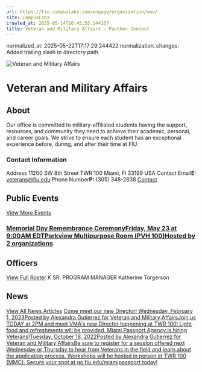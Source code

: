 ```yaml
---
url: https://fiu.campuslabs.com/engage/organization/vma/
site: CampusLabs
crawled_at: 2025-05-14T16:45:55.144107
title: Veteran and Military Affairs - Panther Connect
---
```

normalized_at: 2025-05-22T17:17:29.244422
normalization_changes: Added trailing slash to directory path

![Veteran and Military Affairs](https://se-images.campuslabs.com/clink/images/ce2f9f83-41d7-419d-94d2-87d552bba484276db381-62ab-43a1-abc0-54e316b1f057.png?preset=med-sq)
# Veteran and Military Affairs
## About
Our office is committed to military-affiliated students having the support, resources, and community they need to achieve their academic, personal, and career goals. We strive to ensure each student has an exceptional experience before, during, and after their time at FIU. 
###  Contact Information 
Address
11200 SW 8th Street 
TWR 100 
Miami,  Fl 33199 
USA 
Contact Email**E:** veterans@fiu.edu 
Phone Number**P:** (305) 348-2838 
[Contact](https://fiu.campuslabs.com/engage/organization/vma/contact)
## Public Events
[View More Events](https://fiu.campuslabs.com/engage/organization/vma/events)
### [Memorial Day Remembrance CeremonyFriday, May 23 at 9:00AM EDTParkview Multipurpose Room (PVH 100)Hosted by 2 organizations](https://fiu.campuslabs.com/engage/event/11307210)
## Officers
[View Full Roster](https://fiu.campuslabs.com/engage/organization/vma/roster)
K
SR. PROGRAM MANAGER
Katherine Torgerson
## News
[View All News Articles](https://fiu.campuslabs.com/engage/organization/vma/news)
[Come meet our new Director! Wednesday, February 1, 2023Posted by Alexandra Gutierrez for Veteran and Military AffairsJoin us TODAY at 2PM and meet VMA's new Director happening at TWR 100! Light food and refreshments will be provided. ](https://fiu.campuslabs.com/engage/news/273551)[Miami Passport Agency is hiring Veterans!Tuesday, October 18, 2022Posted by Alexandra Gutierrez for Veteran and Military AffairsBe sure to register for a session offered next Wednesday or Thursday to hear from Veterans in the field and learn about the application process. Workshops will be hosted in person at TWR 100 (MMC). Secure your spot at go.fiu.edu/miamipassport today!](https://fiu.campuslabs.com/engage/news/266710)
